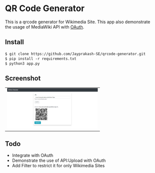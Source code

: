 # QR Code Generator
This is a qrcode generator for Wikimedia Site. This app also demonstrate the usage of MediaWiki API with [OAuth](https://www.mediawiki.org/wiki/Help:OAuth).

Install
-------

```
$ git clone https://github.com/Jayprakash-SE/qrcode-generator.git
$ pip install -r requirements.txt
$ python3 app.py
```

Screenshot
----------

<table><tr><td>
<img src="screenshot.png" width="300" style="border 5px solid black">
</td></tr></table>

Todo
----------
* Integrate with OAuth
* Demonstrate the use of API:Upload with OAuth
* Add Filter to restrict it for only Wikimedia Sites